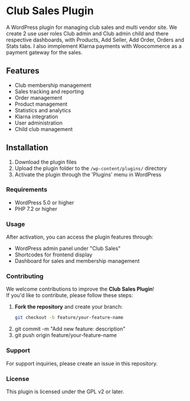 <h1>Club Sales Plugin </h1>

A WordPress plugin for managing club sales and multi vendor site. We create 2 use user roles Club admin and Club admin child and there respective dashboards, with Products, Add Seller, Add Order, Orders and Stats tabs.
I also immplement Klarna payments with Woocommerce as a payment gateway for the sales.

<h2>Features</h2>

- Club membership management
- Sales tracking and reporting
- Order management
- Product management
- Statistics and analytics
- Klarna integration
- User administration
- Child club management

<h2>Installation</h2>

1. Download the plugin files
2. Upload the plugin folder to the `/wp-content/plugins/` directory
3. Activate the plugin through the 'Plugins' menu in WordPress

<h3>Requirements</h3>

- WordPress 5.0 or higher
- PHP 7.2 or higher

<h3>Usage</h3>

After activation, you can access the plugin features through:
- WordPress admin panel under "Club Sales"
- Shortcodes for frontend display
- Dashboard for sales and membership management

<h3>Contributing</h3>

We welcome contributions to improve the **Club Sales Plugin**!  
If you'd like to contribute, please follow these steps:

1. **Fork the repository** and create your branch:  
   ```bash
   git checkout -b feature/your-feature-name
2. git commit -m "Add new feature: description"
3. git push origin feature/your-feature-name


<h3>Support</h3>

For support inquiries, please create an issue in this repository.

<h3>License</h3>

This plugin is licensed under the GPL v2 or later. 
